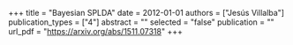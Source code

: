 +++
title = "Bayesian SPLDA"
date = 2012-01-01
authors = ["Jesús Villalba"]
publication_types = ["4"]
abstract = ""
selected = "false"
publication = ""
url_pdf = "https://arxiv.org/abs/1511.07318"
+++

